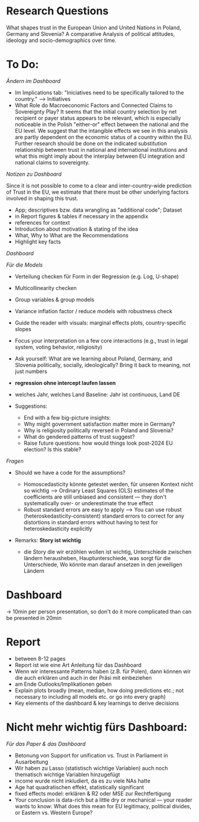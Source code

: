 # Research Questions
What shapes trust in the European Union and United Nations in Poland, Germany and Slovenia? A comparative Analysis of political attitudes, ideology and socio-demographics over time.

# To Do:
*Ändern im Dashboard*

- Im Implications tab: "Iniciatives need to be specifically tailored to the country." --> Initiatives
- What Role do Macroeconomic Factors and Connected Claims to Sovereignty Play?
It seems that the initial country selection by net recipient or payer status appears to be relevant, which is especially noticeable in the Polish "either-or" effect between the national and the EU level. We suggest that the intangible effects we see in this analysis are partly dependent on the economic status of a country within the EU. Further research should be done on the indicated substitution relationship between trust in national and international institutions and what this might imply about the interplay between EU integration and national claims to sovereignty.


*Notizen zu Dashboard*

Since it is not possible to come to a clear and inter-country-wide prediction of Trust in the EU, we estimate that there must be other underlying factors involved in shaping this trust.

- App; descriptives bzw. data wrangling as "additional code"; Dataset
- in Report figures & tables if necessary in the appendix
- references for context
- Introduction about motivation & stating of the idea
- What, Why to What are the Recommendations
- Highlight key facts

*Dashboard*
  
*Für die Models*
- Verteilung checken für Form in der Regression (e.g. Log, U-shape)
- Multicollinearity checken
- Group variables & group models
- Variance inflation factor / reduce models with robustness check
- Guide the reader with visuals: marginal effects plots, country-specific slopes
- Focus your interpretation on a few core interactions (e.g., trust in legal system, voting behavior, religiosity)
- Ask yourself: What are we learning about Poland, Germany, and Slovenia politically, socially, ideologically? Bring it back to meaning, not just numbers
- **regression ohne intercept laufen lassen**
- welches Jahr, welches Land Baseline: Jahr ist continuous, Land DE


- Suggestions:
   - End with a few big-picture insights:
   - Why might government satisfaction matter more in Germany?
   - Why is religiosity politically reversed in Poland and Slovenia?
   - What do gendered patterns of trust suggest?
   - Raise future questions: how would things look post-2024 EU election? Is this stable?

 *Fragen*
 
- Should we have a code for the assumptions?
   - Homoscedasticity könnte getestet werden, für unseren Kontext nicht so wichtig --> Ordinary Least Squares (OLS) estimates of the coefficients are still unbiased and consistent — they don't systematically over- or underestimate the true effect
   - Robust standard errors are easy to apply --> You can use robust (heteroskedasticity-consistent) standard errors to correct for any distortions in standard errors without having to test for heteroskedasticity explicitly
 
- Remarks: **Story ist wichtig**
   - die Story die wir erzöhlen wollen ist wichtig, Unterschiede zwischen ländern herausheben, Hauptunterschiede, was sorgt für die Unterschiede, Wo könnte man darauf ansetzen in den jeweiligen Ländern

# Dashboard 
-> 10min per person presentation, so don't do it more complicated than can be presented in 20min

# Report
- between 8-12 pages 
- Report ist wie eine Art Anleitung für das Dashboard
- Wenn wir interessante Patterns haben (z.B. für Polen), dann können wir die auch erklären und auch in der Präsi mit einbeziehen
- am Ende Outlooks/Implikationen geben
- Explain plots broadly (mean, median, how doing predictions etc.; not necessary to including all models etc. or go into every graph)
- Key elements of the dashboard & key learnings to derive decisions

# Nicht mehr wichtig fürs Dashboard:
*Für das Paper & das Dashboard*
- Betonung von Support for unification vs. Trust in Parliament in Ausarbeitung
- Wir haben zu Lasso (statistisch wichtige Variablen) auch noch thematisch wichtige Variablen hinzugefügt
- income wurde nicht inkludiert, da es zu viele NAs hatte
- Age hat quadratischen effekt, statistically significant
- fixed effects model: erklären &  R2 oder MSE zur Rechtfertigung
- Your conclusion is data-rich but a little dry or mechanical — your reader wants to know: What does this mean for EU legitimacy, political divides, or Eastern vs. Western Europe?
